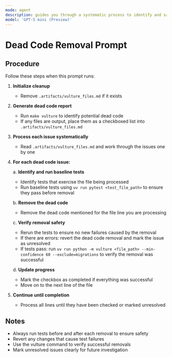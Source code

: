 ```yaml
---
mode: agent
description: guides you through a systematic process to identify and safely remove dead code from the codebase using Vulture.
model: 'GPT-5 mini (Preview)'
---
```

# Dead Code Removal Prompt

## Procedure

Follow these steps when this prompt runs:

1. **Initialize cleanup**
   - Remove `.artifacts/vulture_files.md` if it exists

2. **Generate dead code report**
   - Run `make vulture` to identify potential dead code
   - If any files are output, place them as a checkboxed list into `.artifacts/vulture_files.md`

3. **Process each issue systematically**
   - Read `.artifacts/vulture_files.md` and work through the issues one by one

4. **For each dead code issue:**

   a. **Identify and run baseline tests**
      - Identify tests that exercise the file being processed
      - Run baseline tests using `uv run pytest <test_file_path>` to ensure they pass before removal
   
   b. **Remove the dead code**
      - Remove the dead code mentioned for the file line you are processing
   
   c. **Verify removal safety**
      - Rerun the tests to ensure no new failures caused by the removal
      - If there are errors: revert the dead code removal and mark the issue as unresolved
      - If tests pass: run `uv run python -m vulture <file_path> --min-confidence 60 --exclude=migrations` to verify the removal was successful
   
   d. **Update progress**
      - Mark the checkbox as completed if everything was successful
      - Move on to the next line of the file

5. **Continue until completion**
   - Process all lines until they have been checked or marked unresolved

## Notes

- Always run tests before and after each removal to ensure safety
- Revert any changes that cause test failures
- Use the vulture command to verify successful removals
- Mark unresolved issues clearly for future investigation
